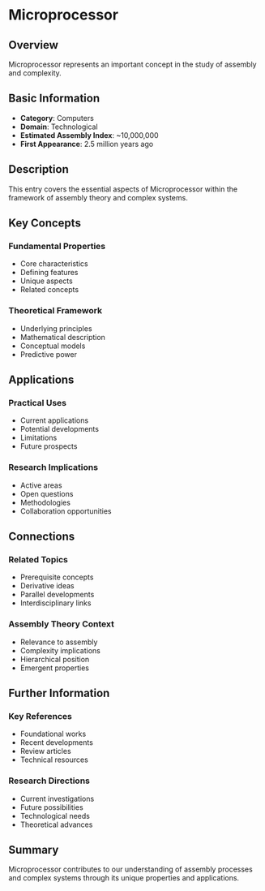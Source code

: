 # Microprocessor

## Overview

Microprocessor represents an important concept in the study of assembly and complexity.

## Basic Information

- **Category**: Computers
- **Domain**: Technological
- **Estimated Assembly Index**: ~10,000,000
- **First Appearance**: 2.5 million years ago

## Description

This entry covers the essential aspects of Microprocessor within the framework of assembly theory and complex systems.

## Key Concepts

### Fundamental Properties
- Core characteristics
- Defining features
- Unique aspects
- Related concepts

### Theoretical Framework
- Underlying principles
- Mathematical description
- Conceptual models
- Predictive power

## Applications

### Practical Uses
- Current applications
- Potential developments
- Limitations
- Future prospects

### Research Implications
- Active areas
- Open questions
- Methodologies
- Collaboration opportunities

## Connections

### Related Topics
- Prerequisite concepts
- Derivative ideas
- Parallel developments
- Interdisciplinary links

### Assembly Theory Context
- Relevance to assembly
- Complexity implications
- Hierarchical position
- Emergent properties

## Further Information

### Key References
- Foundational works
- Recent developments
- Review articles
- Technical resources

### Research Directions
- Current investigations
- Future possibilities
- Technological needs
- Theoretical advances

## Summary

Microprocessor contributes to our understanding of assembly processes and complex systems through its unique properties and applications.
